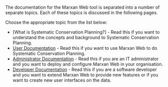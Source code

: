 The documentation for the Marxan Web tool is separated into a number of separate topics. Each of these topics is discussed in the following pages.  

Choose the appropriate topic from the list below:
* [What is Systematic Conservation Planning?] - Read this if you want to understand the concepts and background to Systematic Conservation Planning.
* [User Documentation](https://andrewcottam.github.io/marxan-web/docs_user.html) - Read this if you want to use Marxan Web to do Systematic Conservation Planning.
* [Administrator Documentation](https://andrewcottam.github.io/marxan-web/docs_admin.html) - Read this if you are an IT administrator and you want to deploy and configure Marxan Web in your organisation.
* [Developer Documentation](https://andrewcottam.github.io/marxan-web/docs_dev.html) - Read this if you are a software developer and you want to extend Marxan Web to provide new features or if you want to create new user interfaces on the data.

